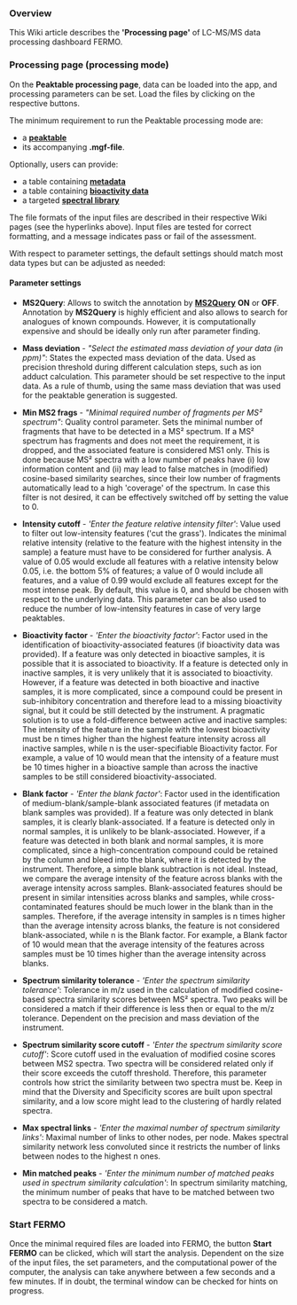 ### Overview

This Wiki article describes the **'Processing page'** of LC-MS/MS data processing dashboard FERMO. 

### Processing page (processing mode)

On the **Peaktable processing page**, data can be loaded into the app, and processing parameters can be set. Load the files by clicking on the respective buttons. 

The minimum requirement to run the Peaktable processing mode are:
- a [**peaktable**](https://github.com/mmzdouc/FERMO/wiki/Peaktable-generation-tutorial) 
- its accompanying **.mgf-file**. 

Optionally, users can provide:
- a table containing [**metadata**](https://github.com/mmzdouc/FERMO/wiki/Metadata-file-preparation-tutorial)
- a table containing [**bioactivity data**](https://github.com/mmzdouc/FERMO/wiki/Bioactivity-data-file-preparation-tutorial)
- a targeted [**spectral library**](https://github.com/mmzdouc/FERMO/wiki/Spectral-library-preparation-tutorial)

The file formats of the input files are described in their respective Wiki pages (see the hyperlinks above). Input files are tested for correct formatting, and a message indicates pass or fail of the assessment.

With respect to parameter settings, the default settings should match most data types but can be adjusted as needed:

#### Parameter settings

- **MS2Query**:
Allows to switch the annotation by [**MS2Query**](https://github.com/iomega/ms2query) **ON** or **OFF**. Annotation by **MS2Query** is highly efficient and also allows to search for analogues of known compounds. However, it is computationally expensive and should be ideally only run after parameter finding. 

- **Mass deviation** - *"Select the estimated mass deviation of your data (in ppm)"*:
States the expected mass deviation of the data. Used as precision threshold during different calculation steps, such as ion adduct calculation. This parameter should be set respective to the input data. As a rule of thumb, using the same mass deviation that was used for the peaktable generation is suggested.

- **Min MS2 frags** - *"Minimal required number of fragments per MS² spectrum"*:
Quality control parameter. Sets the minimal number of fragments that have to be detected in a MS² spectrum. If a MS² spectrum has fragments and does not meet the requirement, it is dropped, and the associated feature is considered MS1 only. This is done because MS² spectra with a low number of peaks have (i) low information content and (ii) may lead to false matches in (modified) cosine-based similarity searches, since their low number of fragments automatically lead to a high 'coverage' of the spectrum. In case this filter is not desired, it can be effectively switched off by setting the value to 0. 

- **Intensity cutoff** - *'Enter the feature relative intensity filter'*:
Value used to filter out low-intensity features ('cut the grass'). Indicates the minimal relative intensity (relative to the feature with the highest intensity in the sample) a feature must have to be considered for further analysis. A value of 0.05 would exclude all features with a relative intensity below 0.05, i.e. the bottom 5% of features; a value of 0 would include all features, and a value of 0.99 would exclude all features except for the most intense peak. By default, this value is 0, and should be chosen with respect to the underlying data. This parameter can be also used to reduce the number of low-intensity features in case of very large peaktables.

- **Bioactivity factor** - *'Enter the bioactivity factor'*:
Factor used in the identification of bioactivity-associated features (if bioactivity data was provided). If a feature was only detected in bioactive samples, it is possible that it is associated to bioactivity. If a feature is detected only in inactive samples, it is very unlikely that it is associated to bioactivity. However, if a feature was detected in both bioactive and inactive samples, it is more complicated, since a compound could be present in sub-inhibitory concentration and therefore lead to a missing bioactivity signal, but it could be still detected by the instrument. A pragmatic solution is to use a fold-difference between active and inactive samples: The intensity of the feature in the sample with the lowest bioactivity must be n times higher than the highest feature intensity across all inactive samples, while n is the user-specifiable Bioactivity factor. For example, a value of 10 would mean that the intensity of a feature must be 10 times higher in a bioactive sample than across the inactive samples to be still considered bioactivity-associated. 

- **Blank factor** - *'Enter the blank factor'*:
Factor used in the identification of medium-blank/sample-blank associated features (if metadata  on blank samples was provided). If a feature was only detected in blank samples, it is clearly blank-associated. If a feature is detected only in normal samples, it is unlikely to be blank-associated. However, if a feature was detected in both blank and normal samples, it is more complicated, since a high-concentration compound could be retained by the column and bleed into the blank, where it is detected by the instrument. Therefore, a simple blank subtraction is not ideal. Instead, we compare the average intensity of the feature across blanks with the average intensity across samples. Blank-associated features should be present in similar intensities across blanks and samples, while cross-contaminated features should be much lower in the blank than in the samples. Therefore, if the average intensity in samples is n times higher than the average intensity across blanks, the feature is not considered blank-associated, while n is the Blank factor. For example, a Blank factor of 10 would mean that the average intensity of the features across samples must be 10 times higher than the average intensity across blanks.


- **Spectrum similarity tolerance** - *'Enter the spectrum similarity tolerance'*:
Tolerance in m/z used in the calculation of modified cosine-based spectra similarity scores between MS² spectra. Two peaks will be considered a match if their difference is less then or equal to the m/z tolerance. Dependent on the precision and mass deviation of the instrument.

- **Spectrum similarity score cutoff** - *'Enter the spectrum similarity score cutoff'*:
Score cutoff used in the evaluation of modified cosine scores between MS2 spectra. Two spectra will be considered related only if their score exceeds the cutoff threshold. Therefore, this parameter controls how strict the similarity between two spectra must be. Keep in mind that the Diversity and Specificity scores are built upon spectral similarity, and a low score might lead to the clustering of hardly related spectra.

- **Max spectral links** - *'Enter the maximal number of spectrum similarity links'*:
Maximal number of links to other nodes, per node. Makes spectral similarity network less convoluted since it restricts the number of links between nodes to the highest n ones. 

- **Min matched peaks** - *'Enter the minimum number of matched peaks used in spectrum similarity calculation'*:
In spectrum similarity matching, the minimum number of peaks that have to be matched between two spectra to be considered a match.

### Start FERMO

Once the minimal required files are loaded into FERMO, the button **Start FERMO** can be clicked, which will start the analysis. 
Dependent on the size of the input files, the set parameters, and the computational power of the computer, the analysis can take anywhere between a few seconds and a few minutes. If in doubt, the terminal window can be checked for hints on progress.
